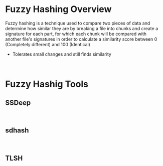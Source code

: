 # Fuzzy Hashing Overview

Fuzzy hashing is a technique used to compare two pieces of data and determine how similar they are by breaking a file into chunks and create a signature for each part, for which each chunk will be compared with another file's signatures in order to calculate a similarity score between 0 (Completely different) and 100 (Identical)

* Tolerates small changes and still finds similarity

<br>

# Fuzzy Hashig Tools

## SSDeep

<br>

## sdhash

<br>

## TLSH
